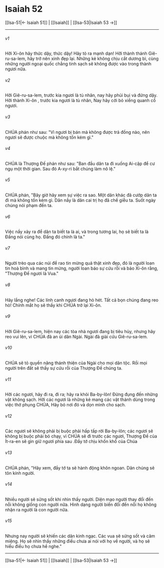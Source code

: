 # Isaiah 52

[[Isa-51|← Isaiah 51]] | [[Isaiah]] | [[Isa-53|Isaiah 53 →]]
***



###### v1 
Hỡi Xi-ôn hãy thức dậy, thức dậy! Hãy tỏ ra mạnh dạn! Hỡi thành thánh Giê-ru-sa-lem, hãy trở nên xinh đẹp lại. Những kẻ không chịu cắt dương bì, cùng những người ngoại quốc chẳng tinh sạch sẽ không được vào trong thành ngươi nữa. 

###### v2 
Hỡi Giê-ru-sa-lem, trước kia ngươi là tù nhân, nay hãy phủi bụi và đứng dậy. Hỡi thành Xi-ôn , trước kia ngươi là tù nhân, Nay hãy cởi bỏ xiềng quanh cổ ngươi. 

###### v3 
CHÚA phán như sau: "Vì ngươi bị bán mà không được trả đồng nào, nên ngươi sẽ được chuộc mà không tốn kém gì." 

###### v4 
CHÚA là Thượng Đế phán như sau: "Ban đầu dân ta đi xuống Ai-cập để cư ngụ một thời gian. Sau đó A-xy-ri bắt chúng làm nô lệ." 

###### v5 
CHÚA phán, "Bây giờ hãy xem sự việc ra sao. Một dân khác đã cướp dân ta đi mà không tốn kém gì. Dân nầy là dân cai trị họ đã chế giễu ta. Suốt ngày chúng nói phạm đến ta. 

###### v6 
Việc nầy xảy ra để dân ta biết ta là ai, và trong tương lai, họ sẽ biết ta là Đấng nói cùng họ. Đấng đó chính là ta." 

###### v7 
Người trèo qua các núi để rao tin mừng quả thật xinh đẹp, đó là người loan tin hoà bình và mang tin mừng, người loan báo sự cứu rỗi và bảo Xi-ôn rằng, "Thượng Đế ngươi là Vua." 

###### v8 
Hãy lắng nghe! Các lính canh ngươi đang hò hét. Tất cả bọn chúng đang reo hò! Chính mắt họ sẽ thấy khi CHÚA trở lại Xi-ôn. 

###### v9 
Hỡi Giê-ru-sa-lem, hiện nay các tòa nhà ngươi đang bị tiêu hủy, nhưng hãy reo vui lên, vì CHÚA đã an ủi dân Ngài. Ngài đã giải cứu Giê-ru-sa-lem. 

###### v10 
CHÚA sẽ tỏ quyền năng thánh thiện của Ngài cho mọi dân tộc. Rồi mọi người trên đất sẽ thấy sự cứu rỗi của Thượng Đế chúng ta. 

###### v11 
Hỡi các ngươi, hãy đi ra, đi ra; hãy ra khỏi Ba-by-lôn! Đừng đụng đến những vật không sạch. Hỡi các ngươi là những kẻ mang các vật thánh dùng trong việc thờ phụng CHÚA, Hãy bỏ nơi đó và dọn mình cho sạch. 

###### v12 
Các ngươi sẽ không phải bị buộc phải hấp tấp rời Ba-by-lôn; các ngươi sẽ không bị buộc phải bỏ chạy, vì CHÚA sẽ đi trước các ngươi, Thượng Đế của Ít-ra-en sẽ gìn giữ ngươi phía sau .Đầy tớ chịu khốn khổ của Chúa 

###### v13 
CHÚA phán, "Hãy xem, đầy tớ ta sẽ hành động khôn ngoan. Dân chúng sẽ tôn kính người. 

###### v14 
Nhiều người sẽ sửng sốt khi nhìn thấy người. Diện mạo người thay đổi đến nỗi không giống con người nữa. Hình dạng người biến đổi đến nỗi họ không nhận ra người là con người nữa. 

###### v15 
Nhưng nay người sẽ khiến các dân kinh ngạc. Các vua sẽ sửng sốt và câm miệng. Họ sẽ nhìn thấy những điều chưa ai nói với họ về người, và họ sẽ hiểu điều họ chưa hề nghe."

***
[[Isa-51|← Isaiah 51]] | [[Isaiah]] | [[Isa-53|Isaiah 53 →]]
